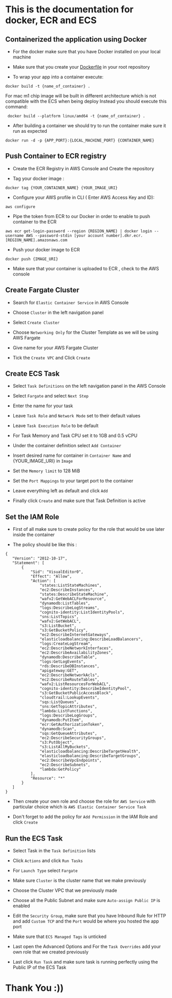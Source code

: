 # This is the documentation for docker, ECR and ECS

## Containerized the application using Docker
- For the docker make sure that you have Docker installed on your local machine

- Make sure that you create your [Dockerfile](../Dockerfile) in your root repository

- To wrap your app into a container execute: 
```
docker build -t {name_of_container} .
```

For mac m1 chip image will be built in different architecture which is not compatible with the ECS when being deploy
Instead you should execute this command:
```
 docker build --platform linux/amd64 -t {name_of_container} .
 ```

- After building a container we should try to run the container make sure it run as expected
 ```
 docker run -d -p {APP_PORT}:{LOCAL_MACHINE_PORT} {CONTAINER_NAME}
 ```

## Push Container to ECR registry

 - Create the ECR Registry in AWS Console and Create the repository

- Tag your docker image :
 ```
 docker tag {YOUR_CONTAINER_NAME} {YOUR_IMAGE_URI}
 ```

- Configure your AWS profile in CLI ( Enter AWS Access Key and ID):
 ```
 aws configure
 ```

- Pipe the token from ECR to our Docker in order to enable to push container to the ECR
 ```
 aws ecr get-login-password --region {REGION_NAME} | docker login --username AWS --password-stdin [your account number].dkr.ecr.[REGION_NAME].amazonaws.com
 ```

- Push your docker image to ECR
 ```
 docker push {IMAGE_URI}
 ```

- Make sure that your container is uploaded to ECR , check to the AWS console

 ## Create Fargate Cluster

 - Search for `Elastic Container Service` in AWS Console

 - Choose `Cluster` in the left navigation panel

 - Select `Create Cluster`

 - Choose `Networking Only` for the Cluster Template as we will be using AWS Fargate

 - Give name for your AWS Fargate Cluster

 - Tick the `Create VPC` and Click `Create`

 ## Create ECS Task

 - Select `Task Definitions` on the left navigation panel in the AWS Console

 - Select `Fargate` and select `Next Step`

 - Enter the name for your task

 - Leave `Task Role` and `Network Mode` set to their default values

 - Leave `Task Execution Role` to be default

 - For Task Memory and Task CPU set it to 1GB and 0.5 vCPU

 - Under the container definition select `Add Container`

 - Insert desired name for container in `Container Name` and {YOUR_IMAGE_URI} in `Image`

 - Set the `Memory limit` to 128 MiB

 - Set the `Port Mappings` to your target port to the container

 - Leave everything left as default and click `Add`

 - Finally click `Create` and make sure that Task Definition is active

 ##  Set the IAM Role

 - First of all make sure to create policy for the role that would be use later inside the container

 -  The policy should be like this :
 ```
 {
    "Version": "2012-10-17",
    "Statement": [
        {
            "Sid": "VisualEditor0",
            "Effect": "Allow",
            "Action": [
                "states:ListStateMachines",
                "ec2:DescribeInstances",
                "states:DescribeStateMachine",
                "wafv2:GetWebACLForResource",
                "dynamodb:ListTables",
                "logs:DescribeLogStreams",
                "cognito-identity:ListIdentityPools",
                "sns:ListTopics",
                "wafv2:GetWebACL",
                "s3:ListBucket",
                "s3:GetBucketPolicy",
                "ec2:DescribeInternetGateways",
                "elasticloadbalancing:DescribeLoadBalancers",
                "logs:CreateLogStream",
                "ec2:DescribeNetworkInterfaces",
                "ec2:DescribeAvailabilityZones",
                "dynamodb:DescribeTable",
                "logs:GetLogEvents",
                "rds:DescribeDBInstances",
                "apigateway:GET",
                "ec2:DescribeNetworkAcls",
                "ec2:DescribeRouteTables",
                "wafv2:ListResourcesForWebACL",
                "cognito-identity:DescribeIdentityPool",
                "s3:GetBucketPublicAccessBlock",
                "cloudtrail:LookupEvents",
                "sqs:ListQueues",
                "sns:GetTopicAttributes",
                "lambda:ListFunctions",
                "logs:DescribeLogGroups",
                "dynamodb:PutItem",
                "ecr:GetAuthorizationToken",
                "dynamodb:Scan",
                "sqs:GetQueueAttributes",
                "ec2:DescribeSecurityGroups",
                "s3:PutObject",
                "s3:ListAllMyBuckets",
                "elasticloadbalancing:DescribeTargetHealth",
                "elasticloadbalancing:DescribeTargetGroups",
                "ec2:DescribeVpcEndpoints",
                "ec2:DescribeSubnets",
                "lambda:GetPolicy"
            ],
            "Resource": "*"
        }
    ]
}
 ```

 -  Then create your own role and choose the role for `AWS Service` with particular choice which is `AWS Elastic Container Service Task`

 -  Don't forget to add the policy for `Add Permission` in the IAM Role and click `Create`

 ## Run the ECS Task

 -  Select Task in the `Task Definition` lists

 - Click `Actions` and click `Run Tasks`

 - For `Launch Type` select `Fargate`

 - Make sure `Cluster` is the cluster name that we make previously

 - Choose the Cluster VPC that we previously made

 - Choose all the Public Subnet and make sure `Auto-assign Public IP` is enabled

 - Edit the `Security Group`, make sure that you have Inbound Rule for HTTP and add `Custom TCP` and the `Port` would be where you hosted the app port

 - Make sure that `ECS Managed Tags` is unticked

 - Last open the Advanced Options and For the `Task Overrides` add your own role that we created previously

 - Last click `Run Task` and make sure task is running perfectly using the Public IP of the ECS Task

 # Thank You :))